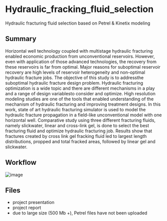 # Hydraulic_fracking_fluid_selection
Hydraulic fracturing fluid selection based on Petrel &amp; Kinetix modeling


## Summary

Horizontal well technology coupled with multistage hydraulic fracturing enabled economic production
from unconventional reservoirs. However, even with application of those advanced technologies, the
recovery from these reservoirs is far from optimal. Major reasons for suboptimal reservoir recovery are
high levels of reservoir heterogeneity and non-optimal hydraulic fracture jobs. The objective of this study
is to addressthe suboptimal hydraulic fracture design problem. Hydraulic fracturing optimization is a wide
topic and there are different mechanisms in a play and a range of design variablesto consider and optimize.
High resolution modeling studies are one of the tools that enabled understanding of the mechanism of
hydraulic fracturing and improving treatment designs. In this work, state of art hydraulic fracturing
simulator is used to model the hydraulic fracture propagation in a field-like unconventional model with
one horizontal well. Comparative study using three different fracturing fluids, namely slickwater, linear
and cross-link gel, is done to select the best fracturing fluid and optimize hydraulic fracturing job. Results
show that fractures created by cross link gel fracking fluid led to largest length distributions, propped and
total fracked areas, followed by linear gel and slickwater.

## Workflow

![image](https://user-images.githubusercontent.com/68789630/173734863-4f9918e0-71b8-4465-830e-f53133d5b24c.png)


## Files
- project presentation
- project report
- due to large size (500 Mb +), Petrel files have not been uploaded
